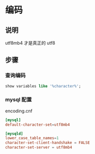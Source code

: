 # 编码

## 说明

utf8mb4 才是真正的 utf8

## 步骤

### 查询编码

```sql
show variables like '%character%';
```

### mysql 配置

encoding.cnf

```conf
[mysql]
default-character-set=utf8mb4

[mysqld]
lower_case_table_names=1
character-set-client-handshake = FALSE
character-set-server = utf8mb4
```
